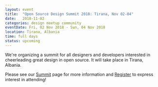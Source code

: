 ```yaml
---
layout: event
title:  "Open Source Design Summit 2018: Tirana, Nov 02-04"
date:   2018-11-02
categories: design meetup community
eventDate: Fri, 02 Nov 2018 - Sun, 04 Nov 2018
location: Tirana, Albania
time: full days
status: upcoming
---
```


We're organizing a summit for all designers and developers interested in cheerleading great design in open source. It will take place in Tirana, Albania.

Please see our [Summit](http://opensourcedesign.net/summit/) page for more information and [Register](https://opencollective.com/opensourcedesign/events/open-source-design-summit-2018-371ev#) to express interest in attending!
